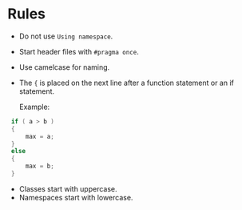 # Rules

- Do not use `Using namespace`.
- Start header files with `#pragma once`.
- Use camelcase for naming.
- The `{` is placed on the next line after a function statement or an if statement.
  
  Example:
  
 ~~~c 
  if ( a > b )
  {
      max = a;
  }
  else
  {
      max = b;
  }
  ~~~
- Classes start with uppercase.
- Namespaces start with lowercase.

